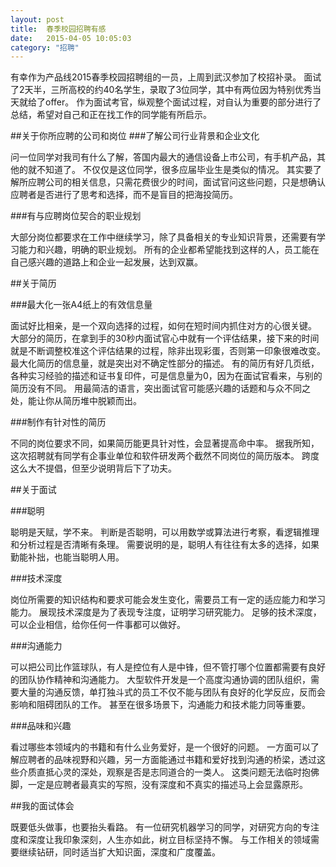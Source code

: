 ```yaml
---
layout: post
title:  春季校园招聘有感
date:   2015-04-05 10:05:03
category: "招聘"
---
```


有幸作为产品线2015春季校园招聘组的一员，上周到武汉参加了校招补录。
面试了2天半，三所高校的约40名学生，录取了3位同学，其中有两位因为特别优秀当天就给了offer。
作为面试考官，纵观整个面试过程，对自认为重要的部分进行了总结，希望对自己和正在找工作的同学能有所启示。


##关于你所应聘的公司和岗位
###了解公司行业背景和企业文化

问一位同学对我司有什么了解，答国内最大的通信设备上市公司，有手机产品，其他的就不知道了。
不仅仅是这位同学，很多应届毕业生是类似的情况。
其实要了解所应聘公司的相关信息，只需花费很少的时间，面试官问这些问题，只是想确认应聘者是否进行了思考和选择，而不是盲目的把海投简历。

###有与应聘岗位契合的职业规划

大部分岗位都要求在工作中继续学习，除了具备相关的专业知识背景，还需要有学习能力和兴趣，明确的职业规划。
所有的企业都希望能找到这样的人，员工能在自己感兴趣的道路上和企业一起发展，达到双赢。


##关于简历

###最大化一张A4纸上的有效信息量

面试好比相亲，是一个双向选择的过程，如何在短时间内抓住对方的心很关键。
大部分的简历，在拿到手的30秒内面试官心中就有一个评估结果，接下来的时间就是不断调整校准这个评估结果的过程，除非出现彩蛋，否则第一印象很难改变。
最大化简历的信息量，就是突出对不确定性部分的描述。
有的简历有好几页纸，各种实习经验的描述和证书复印件，可是信息量为0，因为在面试官看来，与别的简历没有不同。
用最简洁的语言，突出面试官可能感兴趣的话题和与众不同之处，能让你从简历堆中脱颖而出。


###制作有针对性的简历

不同的岗位要求不同，如果简历能更具针对性，会显著提高命中率。
据我所知，这次招聘就有同学有企事业单位和软件研发两个截然不同岗位的简历版本。
跨度这么大不提倡，但至少说明背后下了功夫。


##关于面试

###聪明

聪明是天赋，学不来。
判断是否聪明，可以用数学或算法进行考察，看逻辑推理和分析过程是否清晰有条理。
需要说明的是，聪明人有往往有太多的选择，如果勤能补拙，也能当聪明人用。

###技术深度

岗位所需要的知识结构和要求可能会发生变化，需要员工有一定的适应能力和学习能力。
展现技术深度是为了表现专注度，证明学习研究能力。
足够的技术深度，可以企业相信，给你任何一件事都可以做好。


###沟通能力

可以把公司比作篮球队，有人是控位有人是中锋，但不管打哪个位置都需要有良好的团队协作精神和沟通能力。
大型软件开发是一个高度沟通协调的团队组织，需要大量的沟通反馈，单打独斗式的员工不仅不能与团队有良好的化学反应，反而会影响和阻碍团队的工作。
甚至在很多场景下，沟通能力和技术能力同等重要。

###品味和兴趣

看过哪些本领域内的书籍和有什么业务爱好，是一个很好的问题。
一方面可以了解应聘者的品味视野和兴趣，另一方面能通过书籍和爱好找到沟通的桥梁，透过这些介质直抵心灵的深处，观察是否是志同道合的一类人。
这类问题无法临时抱佛脚，一定是应聘者最真实的写照，没有深度和不真实的描述马上会显露原形。


##我的面试体会

既要低头做事，也要抬头看路。
有一位研究机器学习的同学，对研究方向的专注度和深度让我印象深刻，人生亦如此，树立目标坚持不懈。
与工作相关的领域需要继续钻研，同时适当扩大知识面，深度和广度覆盖。

